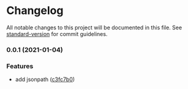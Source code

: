 # Changelog

All notable changes to this project will be documented in this file. See [standard-version](https://github.com/conventional-changelog/standard-version) for commit guidelines.

### 0.0.1 (2021-01-04)


### Features

* add jsonpath ([c3fc7b0](https://gitlab.sz.sensetime.com/its-engineering/toolkit/jsonpath-python/commit/c3fc7b0c4620327d33a2f0bcfe7b2befcbdbd9ff))

